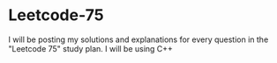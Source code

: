 # Leetcode-75
I will be posting my solutions and explanations for every question in the "Leetcode 75" study plan. I will be using C++
